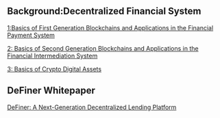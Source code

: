 ## Background:Decentralized Financial System 
[1:Basics of First Generation Blockchains and Applications in the Financial Payment System](https://github.com/DeFinerOrg/whitepaper/wiki/Background:-The-Decentralized-Financial-System#basics-of-first-generation-blockchains-and-applications-in-the-financial-payment-system)

[2: Basics of Second Generation Blockchains and Applications in the Financial Intermediation System](https://github.com/DeFinerOrg/whitepaper/wiki/Background:-The-Decentralized-Financial-System#Basics-of-Second-Generation-Blockchains-and-Applications-in-the-Financial-Intermediation-System)

[3: Basics of Crypto Digital Assets](https://github.com/DeFinerOrg/whitepaper/wiki/Background:-The-Decentralized-Financial-System#Basics-of-Crypto-Digital-Assets)


## DeFiner Whitepaper
[DeFiner: A Next-Generation Decentralized Lending Platform](https://github.com/DeFinerOrg/whitepaper/wiki/DeFiner-Whitepaper)

